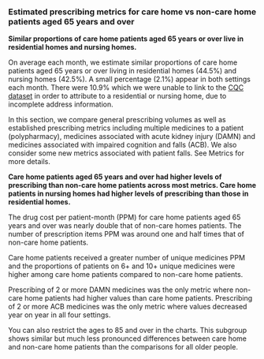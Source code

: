 ### Estimated prescribing metrics for care home vs non-care home patients aged 65 years and over

__Similar proportions of care home patients aged 65 years or over live in residential homes and nursing homes.__

On average each month, we estimate similar proportions of care home patients aged 65 years or over living in residential homes (44.5%) and nursing homes (42.5%). A small percentage (2.1%) appear in both settings each month. There were 10.9% which we were unable to link to the [CQC dataset](https://anypoint.mulesoft.com/exchange/portals/care-quality-commission-5/4d36bd23-127d-4acf-8903-ba292ea615d4/cqc-syndication-1/) in order to attribute to a residential or nursing home, due to incomplete address information.

In this section, we compare general prescribing volumes as well as established prescribing metrics including multiple medicines to a patient (polypharmacy), medicines associated with acute kidney injury (DAMN) and medicines associated with impaired cognition and falls (ACB). We also consider some new metrics associated with patient falls. See <a onclick="internalLink('Metrics');">Metrics</a> for more details.

__Care home patients aged 65 years and over had higher levels of prescribing than non-care home patients across most metrics. Care home patients in nursing homes had higher levels of prescribing than those in residential homes.__

The drug cost per patient-month (PPM) for care home patients aged 65 years and over was nearly double that of non-care homes patients. The number of prescription items PPM was around one and half times that of non-care home patients. 

Care home patients received a greater number of unique medicines PPM and the proportions of patients on 6+ and 10+ unique medicines were higher among care home patients compared to non-care home patients.

Prescribing of 2 or more DAMN medicines was the only metric where non-care home patients had higher values than care home patients. Prescribing of 2 or more ACB medicines was the only metric where values decreased year on year in all four settings.

You can also restrict the ages to 85 and over in the charts. This subgroup shows similar but much less pronounced differences between care home and non-care home patients than the comparisons for all older people.
